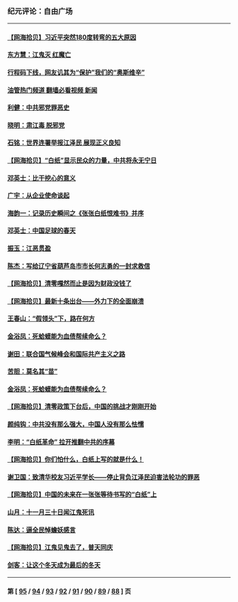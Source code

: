 ### 纪元评论：自由广场
---
#### [【网海拾贝】习近平突然180度转弯的五大原因](../../pages/nsc993/n13883788.md?12140330) 
#### [东方慧：江鬼灭 红魔亡](../../pages/nsc993/n13883806.md?12140330) 
#### [行程码下线，网友讥其为“保护”我们的“奥斯维辛”](../../pages/nsc993/n13883784.md?12140330) 
#### [油管热门频道 翻墙必看视频 新闻](ok?12140330)
#### [利健：中共邪党罪恶史](../../pages/nsc993/n13883618.md?12140330) 
#### [晓明：肃江毒 脱邪党](../../pages/nsc993/n13883379.md?12140330) 
#### [石铭：世界连署举报江泽民 展现正义良知](../../pages/nsc993/n13883176.md?12140330) 
#### [【网海拾贝】“白纸”显示民众的力量，中共将永无宁日](../../pages/nsc993/n13883167.md?12140330) 
#### [邓英士：比干挖心的意义](../../pages/nsc993/n13883162.md?12140330) 
#### [广宇：从企业使命谈起](../../pages/nsc993/n13882567.md?12140330) 
#### [海韵一：记录历史瞬间之《张张白纸恨难书》并序](../../pages/nsc993/n13882495.md?12140330) 
#### [邓英士：中国足球的春天](../../pages/nsc993/n13882118.md?12140330) 
#### [振玉：江恶贯盈](../../pages/nsc993/n13882113.md?12140330) 
#### [陈杰：写给辽宁省葫芦岛市市长何志勇的一封求救信](../../pages/nsc993/n13882076.md?12140330) 
#### [【网海拾贝】清零嘎然而止是因为财政没钱了](../../pages/nsc993/n13882062.md?12140330) 
#### [【网海拾贝】最新十条出台——外力下的全面崩溃](../../pages/nsc993/n13881583.md?12140330) 
#### [王春山：“假领头”下，路在何方](../../pages/nsc993/n13881535.md?12140330) 
#### [金浴凤：死蛤蟆能为血债帮续命么？](../../pages/nsc993/n13881534.md?12140330) 
#### [谢田：联合国气候峰会和国际共产主义之路](../../pages/nsc993/n13880697.md?12140330) 
#### [苦胆：莫名其“苗”](../../pages/nsc993/n13880685.md?12140330) 
#### [金浴凤：死蛤蟆能为血债帮续命么？](../../pages/nsc993/n13880684.md?12140330) 
#### [【网海拾贝】清零政策下台后，中国的挑战才刚刚开始](../../pages/nsc993/n13880668.md?12140330) 
#### [颜纯钩：中共没有那么强大，中国人没有那么怯懦](../../pages/nsc993/n13880131.md?12140330) 
#### [李明：“白纸革命” 拉开推翻中共的序幕](../../pages/nsc993/n13879574.md?12140330) 
#### [【网海拾贝】你们怕什么，白纸上写的就是什么！](../../pages/nsc993/n13879469.md?12140330) 
#### [谢卫国：致清华校友习近平学长——停止背负江泽民迫害法轮功的罪恶](../../pages/nsc993/n13879439.md?12140330) 
#### [【网海拾贝】中国的未来在一张张等待书写的“白纸”上](../../pages/nsc993/n13878528.md?12140330) 
#### [山月：十一月三十日闻江鬼死讯](../../pages/nsc993/n13878807.md?12140330) 
#### [陈达：逼全民悼蟾妖感言](../../pages/nsc993/n13878772.md?12140330) 
#### [【网海拾贝】江鬼见鬼去了，普天同庆](../../pages/nsc993/n13878138.md?12140330) 
#### [剑客：让这个冬天成为最后的冬天](../../pages/nsc993/n13878201.md?12140330) 

---
#### 第 [ [95](./95.md?12140330) / [94](./94.md?12140330) / [93](./93.md?12140330) / [92](./92.md?12140330) / [91](./91.md?12140330) / [90](./90.md?12140330) / [89](./89.md?12140330) / [88](./88.md?12140330) ] 页
